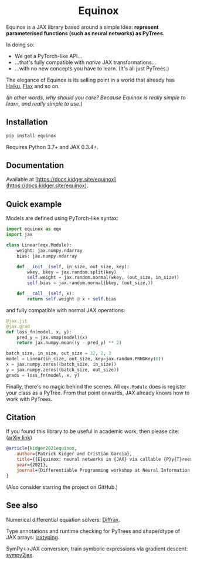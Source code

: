 <h1 align='center'>Equinox</h1>

Equinox is a JAX library based around a simple idea: **represent parameterised functions (such as neural networks) as PyTrees.**

In doing so:

- We get a PyTorch-like API...
- ...that's fully compatible with *native* JAX transformations...
- ...with no new concepts you have to learn. (It's all just PyTrees.)

The elegance of Equinox is its selling point in a world that already has [Haiku](https://github.com/deepmind/dm-haiku), [Flax](https://github.com/google/flax) and so on.

_(In other words, why should you care? Because Equinox is really simple to learn, and really simple to use.)_

## Installation

```bash
pip install equinox
```

Requires Python 3.7+ and JAX 0.3.4+.

## Documentation

Available at [https://docs.kidger.site/equinox](https://docs.kidger.site/equinox).

## Quick example

Models are defined using PyTorch-like syntax:

```python
import equinox as eqx
import jax

class Linear(eqx.Module):
    weight: jax.numpy.ndarray
    bias: jax.numpy.ndarray

    def __init__(self, in_size, out_size, key):
        wkey, bkey = jax.random.split(key)
        self.weight = jax.random.normal(wkey, (out_size, in_size))
        self.bias = jax.random.normal(bkey, (out_size,))

    def __call__(self, x):
        return self.weight @ x + self.bias
```

and fully compatible with normal JAX operations:

```python
@jax.jit
@jax.grad
def loss_fn(model, x, y):
    pred_y = jax.vmap(model)(x)
    return jax.numpy.mean((y - pred_y) ** 2)

batch_size, in_size, out_size = 32, 2, 3
model = Linear(in_size, out_size, key=jax.random.PRNGKey(0))
x = jax.numpy.zeros((batch_size, in_size))
y = jax.numpy.zeros((batch_size, out_size))
grads = loss_fn(model, x, y)
```

Finally, there's no magic behind the scenes. All `eqx.Module` does is register your class as a PyTree. From that point onwards, JAX already knows how to work with PyTrees.

## Citation

If you found this library to be useful in academic work, then please cite: ([arXiv link](https://arxiv.org/abs/2111.00254))

```bibtex
@article{kidger2021equinox,
    author={Patrick Kidger and Cristian Garcia},
    title={{E}quinox: neural networks in {JAX} via callable {P}y{T}rees and filtered transformations},
    year={2021},
    journal={Differentiable Programming workshop at Neural Information Processing Systems 2021}
}
```

(Also consider starring the project on GitHub.)


## See also

Numerical differential equation solvers: [Diffrax](https://github.com/patrick-kidger/diffrax).

Type annotations and runtime checking for PyTrees and shape/dtype of JAX arrays: [jaxtyping](https://github.com/google/jaxtyping).

SymPy<->JAX conversion; train symbolic expressions via gradient descent: [sympy2jax](https://github.com/google/sympy2jax).
